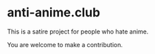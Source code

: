 # anti-anime.club
This is a satire project for people who hate anime.

You are welcome to make a contribution.
